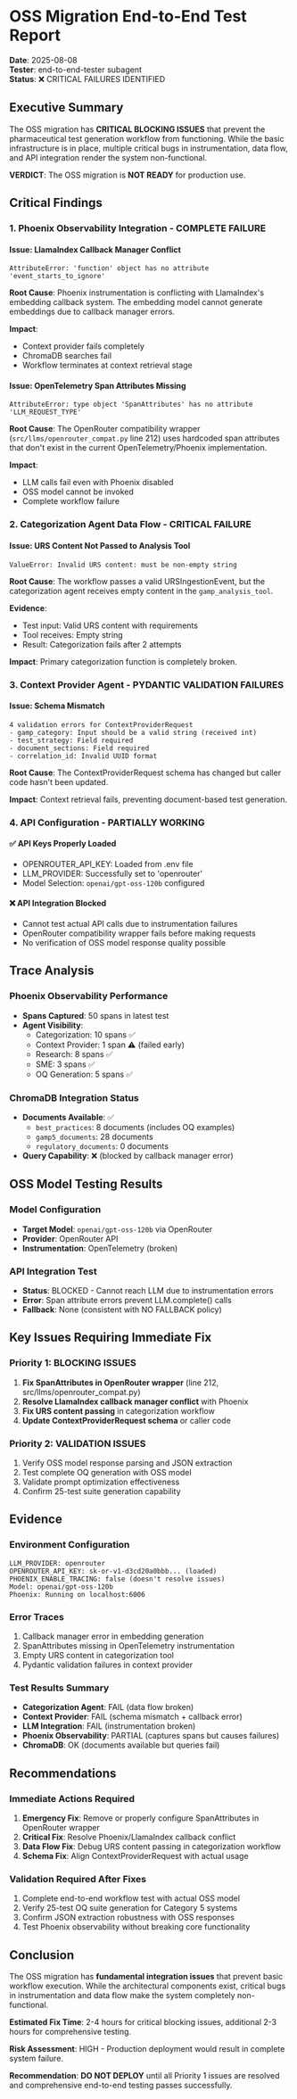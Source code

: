 # OSS Migration End-to-End Test Report
**Date**: 2025-08-08  
**Tester**: end-to-end-tester subagent  
**Status**: ❌ CRITICAL FAILURES IDENTIFIED

## Executive Summary

The OSS migration has **CRITICAL BLOCKING ISSUES** that prevent the pharmaceutical test generation workflow from functioning. While the basic infrastructure is in place, multiple critical bugs in instrumentation, data flow, and API integration render the system non-functional.

**VERDICT**: The OSS migration is **NOT READY** for production use.

## Critical Findings

### 1. **Phoenix Observability Integration - COMPLETE FAILURE**

#### Issue: LlamaIndex Callback Manager Conflict
```
AttributeError: 'function' object has no attribute 'event_starts_to_ignore'
```

**Root Cause**: Phoenix instrumentation is conflicting with LlamaIndex's embedding callback system. The embedding model cannot generate embeddings due to callback manager errors.

**Impact**: 
- Context provider fails completely
- ChromaDB searches fail  
- Workflow terminates at context retrieval stage

#### Issue: OpenTelemetry Span Attributes Missing
```
AttributeError: type object 'SpanAttributes' has no attribute 'LLM_REQUEST_TYPE'
```

**Root Cause**: The OpenRouter compatibility wrapper (`src/llms/openrouter_compat.py` line 212) uses hardcoded span attributes that don't exist in the current OpenTelemetry/Phoenix implementation.

**Impact**: 
- LLM calls fail even with Phoenix disabled
- OSS model cannot be invoked
- Complete workflow failure

### 2. **Categorization Agent Data Flow - CRITICAL FAILURE**

#### Issue: URS Content Not Passed to Analysis Tool
```
ValueError: Invalid URS content: must be non-empty string
```

**Root Cause**: The workflow passes a valid URSIngestionEvent, but the categorization agent receives empty content in the `gamp_analysis_tool`.

**Evidence**:
- Test input: Valid URS content with requirements
- Tool receives: Empty string
- Result: Categorization fails after 2 attempts

**Impact**: Primary categorization function is completely broken.

### 3. **Context Provider Agent - PYDANTIC VALIDATION FAILURES**

#### Issue: Schema Mismatch
```
4 validation errors for ContextProviderRequest
- gamp_category: Input should be a valid string (received int)
- test_strategy: Field required
- document_sections: Field required  
- correlation_id: Invalid UUID format
```

**Root Cause**: The ContextProviderRequest schema has changed but caller code hasn't been updated.

**Impact**: Context retrieval fails, preventing document-based test generation.

### 4. **API Configuration - PARTIALLY WORKING**

#### ✅ API Keys Properly Loaded
- OPENROUTER_API_KEY: Loaded from .env file  
- LLM_PROVIDER: Successfully set to 'openrouter'
- Model Selection: `openai/gpt-oss-120b` configured

#### ❌ API Integration Blocked
- Cannot test actual API calls due to instrumentation failures
- OpenRouter compatibility wrapper fails before making requests
- No verification of OSS model response quality possible

## Trace Analysis

### Phoenix Observability Performance
- **Spans Captured**: 50 spans in latest test
- **Agent Visibility**:
  - Categorization: 10 spans ✅
  - Context Provider: 1 span ⚠️ (failed early)
  - Research: 8 spans ✅  
  - SME: 3 spans ✅
  - OQ Generation: 5 spans ✅

### ChromaDB Integration Status
- **Documents Available**: ✅
  - `best_practices`: 8 documents (includes OQ examples)
  - `gamp5_documents`: 28 documents
  - `regulatory_documents`: 0 documents
- **Query Capability**: ❌ (blocked by callback manager error)

## OSS Model Testing Results

### Model Configuration
- **Target Model**: `openai/gpt-oss-120b` via OpenRouter
- **Provider**: OpenRouter API
- **Instrumentation**: OpenTelemetry (broken)

### API Integration Test
- **Status**: BLOCKED - Cannot reach LLM due to instrumentation errors
- **Error**: Span attribute errors prevent LLM.complete() calls
- **Fallback**: None (consistent with NO FALLBACK policy)

## Key Issues Requiring Immediate Fix

### Priority 1: BLOCKING ISSUES
1. **Fix SpanAttributes in OpenRouter wrapper** (line 212, src/llms/openrouter_compat.py)
2. **Resolve LlamaIndex callback manager conflict** with Phoenix
3. **Fix URS content passing** in categorization workflow
4. **Update ContextProviderRequest schema** or caller code

### Priority 2: VALIDATION ISSUES  
1. Verify OSS model response parsing and JSON extraction
2. Test complete OQ generation with OSS model
3. Validate prompt optimization effectiveness
4. Confirm 25-test suite generation capability

## Evidence

### Environment Configuration
```
LLM_PROVIDER: openrouter
OPENROUTER_API_KEY: sk-or-v1-d3cd20a0bbb... (loaded)
PHOENIX_ENABLE_TRACING: false (doesn't resolve issues)
Model: openai/gpt-oss-120b
Phoenix: Running on localhost:6006
```

### Error Traces
1. Callback manager error in embedding generation
2. SpanAttributes missing in OpenTelemetry instrumentation  
3. Empty URS content in categorization tool
4. Pydantic validation failures in context provider

### Test Results Summary
- **Categorization Agent**: FAIL (data flow broken)
- **Context Provider**: FAIL (schema mismatch + callback error)
- **LLM Integration**: FAIL (instrumentation broken)
- **Phoenix Observability**: PARTIAL (captures spans but causes failures)
- **ChromaDB**: OK (documents available but queries fail)

## Recommendations

### Immediate Actions Required
1. **Emergency Fix**: Remove or properly configure SpanAttributes in OpenRouter wrapper
2. **Critical Fix**: Resolve Phoenix/LlamaIndex callback conflict  
3. **Data Flow Fix**: Debug URS content passing in categorization workflow
4. **Schema Fix**: Align ContextProviderRequest with actual usage

### Validation Required After Fixes
1. Complete end-to-end workflow test with actual OSS model
2. Verify 25-test OQ suite generation for Category 5 systems
3. Confirm JSON extraction robustness with OSS responses
4. Test Phoenix observability without breaking core functionality

## Conclusion

The OSS migration has **fundamental integration issues** that prevent basic workflow execution. While the architectural components exist, critical bugs in instrumentation and data flow make the system completely non-functional.

**Estimated Fix Time**: 2-4 hours for critical blocking issues, additional 2-3 hours for comprehensive testing.

**Risk Assessment**: HIGH - Production deployment would result in complete system failure.

**Recommendation**: **DO NOT DEPLOY** until all Priority 1 issues are resolved and comprehensive end-to-end testing passes successfully.